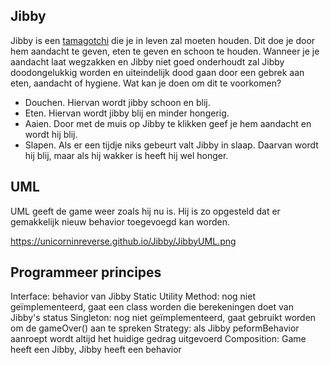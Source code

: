 ## Jibby

Jibby is een [tamagotchi](https://en.wikipedia.org/wiki/Tamagotchi) die je in leven zal moeten houden. Dit doe je door hem aandacht te geven, eten te geven en schoon te houden. Wanneer je je aandacht laat wegzakken en Jibby niet goed onderhoudt zal Jibby doodongelukkig worden en uiteindelijk dood gaan door een gebrek aan eten, aandacht of hygiene. Wat kan je doen om dit te voorkomen?

- Douchen. Hiervan wordt jibby schoon en blij. 
- Eten. Hiervan wordt jibby blij en minder hongerig.
- Aaien. Door met de muis op Jibby te klikken geef je hem aandacht en wordt hij blij. 
- Slapen. Als er een tijdje niks gebeurt valt Jibby in slaap. Daarvan wordt hij blij, maar als hij wakker is heeft hij wel honger.

## UML

UML geeft de game weer zoals hij nu is. Hij is zo opgesteld dat er gemakkelijk nieuw behavior toegevoegd kan worden. 

https://unicorninreverse.github.io/Jibby/JibbyUML.png

## Programmeer principes

Interface: behavior van Jibby
Static Utility Method: nog niet geïmplementeerd, gaat een class worden die berekeningen doet van Jibby's status
Singleton: nog niet geïmplementeerd, gaat gebruikt worden om de gameOver() aan te spreken
Strategy: als Jibby peformBehavior aanroept wordt altijd het huidige gedrag uitgevoerd
Composition: Game heeft een Jibby, Jibby heeft een behavior

